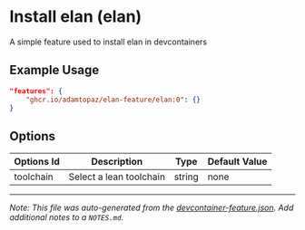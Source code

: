 
# Install elan (elan)

A simple feature used to install elan in devcontainers

## Example Usage

```json
"features": {
    "ghcr.io/adamtopaz/elan-feature/elan:0": {}
}
```

## Options

| Options Id | Description | Type | Default Value |
|-----|-----|-----|-----|
| toolchain | Select a lean toolchain | string | none |



---

_Note: This file was auto-generated from the [devcontainer-feature.json](https://github.com/adamtopaz/elan-feature/blob/main/src/elan/devcontainer-feature.json).  Add additional notes to a `NOTES.md`._
